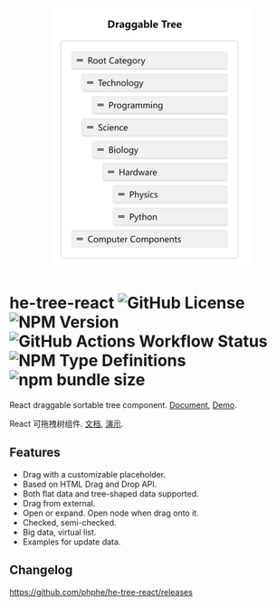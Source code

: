 <p align="center"><img src="https://github.com/phphe/he-tree-react/blob/static/cover.jpg?raw=true" width="350" alt="react draggable tree, he-tree-react" /></p>

# he-tree-react ![GitHub License](https://img.shields.io/github/license/phphe/he-tree-react) ![NPM Version](https://img.shields.io/npm/v/he-tree-react) ![GitHub Actions Workflow Status](https://img.shields.io/github/actions/workflow/status/phphe/he-tree-react/build.yml) ![NPM Type Definitions](https://img.shields.io/npm/types/he-tree-react) ![npm bundle size](https://img.shields.io/bundlephobia/minzip/he-tree-react)

React draggable sortable tree component. [Document](https://he-tree-react.phphe.com), [Demo](https://he-tree-react.phphe.com/v1/examples).

React 可拖拽树组件. [文档](https://he-tree-react.phphe.com/zh), [演示](https://he-tree-react.phphe.com/zh/v1/examples).

## Features

- Drag with a customizable placeholder.
- Based on HTML Drag and Drop API.
- Both flat data and tree-shaped data supported.
- Drag from external.
- Open or expand. Open node when drag onto it.
- Checked, semi-checked.
- Big data, virtual list.
- Examples for update data.

## Changelog

https://github.com/phphe/he-tree-react/releases

